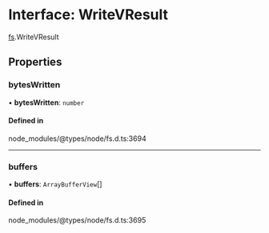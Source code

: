 # Interface: WriteVResult

[fs](../modules/fs.md).WriteVResult

## Properties

### bytesWritten

• **bytesWritten**: `number`

#### Defined in

node_modules/@types/node/fs.d.ts:3694

___

### buffers

• **buffers**: `ArrayBufferView`[]

#### Defined in

node_modules/@types/node/fs.d.ts:3695
